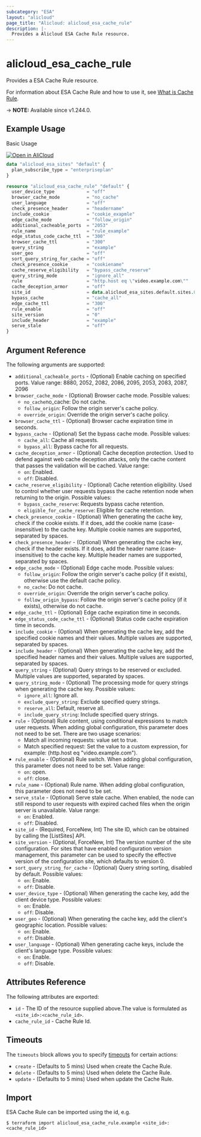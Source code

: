 ```yaml
---
subcategory: "ESA"
layout: "alicloud"
page_title: "Alicloud: alicloud_esa_cache_rule"
description: |-
  Provides a Alicloud ESA Cache Rule resource.
---
```


# alicloud_esa_cache_rule

Provides a ESA Cache Rule resource.



For information about ESA Cache Rule and how to use it, see [What is Cache Rule](https://next.api.alibabacloud.com/document/ESA/2024-09-10/CreateCacheRule).

-> **NOTE:** Available since v1.244.0.

## Example Usage

Basic Usage

<div style="display: block;margin-bottom: 40px;"><div class="oics-button" style="float: right;position: absolute;margin-bottom: 10px;">
  <a href="https://api.aliyun.com/terraform?resource=alicloud_esa_cache_rule&exampleId=96d87eeb-0a12-a847-75b6-341ecbdf73cdb8bc3531&activeTab=example&spm=docs.r.esa_cache_rule.0.96d87eeb0a&intl_lang=EN_US" target="_blank">
    <img alt="Open in AliCloud" src="https://img.alicdn.com/imgextra/i1/O1CN01hjjqXv1uYUlY56FyX_!!6000000006049-55-tps-254-36.svg" style="max-height: 44px; max-width: 100%;">
  </a>
</div></div>

```terraform
data "alicloud_esa_sites" "default" {
  plan_subscribe_type = "enterpriseplan"
}

resource "alicloud_esa_cache_rule" "default" {
  user_device_type            = "off"
  browser_cache_mode          = "no_cache"
  user_language               = "off"
  check_presence_header       = "headername"
  include_cookie              = "cookie_exapmle"
  edge_cache_mode             = "follow_origin"
  additional_cacheable_ports  = "2053"
  rule_name                   = "rule_example"
  edge_status_code_cache_ttl  = "300"
  browser_cache_ttl           = "300"
  query_string                = "example"
  user_geo                    = "off"
  sort_query_string_for_cache = "off"
  check_presence_cookie       = "cookiename"
  cache_reserve_eligibility   = "bypass_cache_reserve"
  query_string_mode           = "ignore_all"
  rule                        = "http.host eq \"video.example.com\""
  cache_deception_armor       = "off"
  site_id                     = data.alicloud_esa_sites.default.sites.0.id
  bypass_cache                = "cache_all"
  edge_cache_ttl              = "300"
  rule_enable                 = "off"
  site_version                = "0"
  include_header              = "example"
  serve_stale                 = "off"
}
```

## Argument Reference

The following arguments are supported:
* `additional_cacheable_ports` - (Optional) Enable caching on specified ports. Value range: 8880, 2052, 2082, 2086, 2095, 2053, 2083, 2087, 2096
* `browser_cache_mode` - (Optional) Browser cache mode. Possible values:
  - `no_cache`no_cache: Do not cache.
  - `follow_origin`: Follow the origin server's cache policy.
  - `override_origin`: Override the origin server's cache policy.
* `browser_cache_ttl` - (Optional) Browser cache expiration time in seconds.
* `bypass_cache` - (Optional) Set the bypass cache mode. Possible values:
  - `cache_all`: Cache all requests.
  - `bypass_all`: Bypass cache for all requests.
* `cache_deception_armor` - (Optional) Cache deception protection. Used to defend against web cache deception attacks, only the cache content that passes the validation will be cached. Value range:
  - `on`: Enabled.
  - `off`: Disabled.
* `cache_reserve_eligibility` - (Optional) Cache retention eligibility. Used to control whether user requests bypass the cache retention node when returning to the origin. Possible values:
  - `bypass_cache_reserve`: Requests bypass cache retention.
  - `eligible_for_cache_reserve`: Eligible for cache retention.
* `check_presence_cookie` - (Optional) When generating the cache key, check if the cookie exists. If it does, add the cookie name (case-insensitive) to the cache key. Multiple cookie names are supported, separated by spaces.
* `check_presence_header` - (Optional) When generating the cache key, check if the header exists. If it does, add the header name (case-insensitive) to the cache key. Multiple header names are supported, separated by spaces.
* `edge_cache_mode` - (Optional) Edge cache mode. Possible values:
  - `follow_origin`: Follow the origin server's cache policy (if it exists), otherwise use the default cache policy.
  - `no_cache`: Do not cache.
  - `override_origin`: Override the origin server's cache policy.
  - `follow_origin_bypass`: Follow the origin server's cache policy (if it exists), otherwise do not cache.
* `edge_cache_ttl` - (Optional) Edge cache expiration time in seconds.
* `edge_status_code_cache_ttl` - (Optional) Status code cache expiration time in seconds.
* `include_cookie` - (Optional) When generating the cache key, add the specified cookie names and their values. Multiple values are supported, separated by spaces.
* `include_header` - (Optional) When generating the cache key, add the specified header names and their values. Multiple values are supported, separated by spaces.
* `query_string` - (Optional) Query strings to be reserved or excluded. Multiple values are supported, separated by spaces.
* `query_string_mode` - (Optional) The processing mode for query strings when generating the cache key. Possible values:
  - `ignore_all`: Ignore all.
  - `exclude_query_string`: Exclude specified query strings.
  - `reserve_all`: Default, reserve all.
  - `include_query_string`: Include specified query strings.
* `rule` - (Optional) Rule content, using conditional expressions to match user requests. When adding global configuration, this parameter does not need to be set. There are two usage scenarios:
  - Match all incoming requests: value set to true.
  - Match specified request: Set the value to a custom expression, for example: (http.host eq \"video.example.com\").
* `rule_enable` - (Optional) Rule switch. When adding global configuration, this parameter does not need to be set. Value range:
  - `on`: open.
  - `off`: close.
* `rule_name` - (Optional) Rule name. When adding global configuration, this parameter does not need to be set.
* `serve_stale` - (Optional) Serve stale cache. When enabled, the node can still respond to user requests with expired cached files when the origin server is unavailable. Value range:
  - `on`: Enabled.
  - `off`: Disabled.
* `site_id` - (Required, ForceNew, Int) The site ID, which can be obtained by calling the [ListSites] API.
* `site_version` - (Optional, ForceNew, Int) The version number of the site configuration. For sites that have enabled configuration version management, this parameter can be used to specify the effective version of the configuration site, which defaults to version 0.
* `sort_query_string_for_cache` - (Optional) Query string sorting, disabled by default. Possible values:
  - `on`: Enable.
  - `off`: Disable.
* `user_device_type` - (Optional) When generating the cache key, add the client device type. Possible values:
  - `on`: Enable.
  - `off`: Disable.
* `user_geo` - (Optional) When generating the cache key, add the client's geographic location. Possible values:
  - `on`: Enable.
  - `off`: Disable.
* `user_language` - (Optional) When generating cache keys, include the client's language type. Possible values:
  - `on`: Enable.
  - `off`: Disable.

## Attributes Reference

The following attributes are exported:
* `id` - The ID of the resource supplied above.The value is formulated as `<site_id>:<cache_rule_id>`.
* `cache_rule_id` - Cache Rule Id.

## Timeouts

The `timeouts` block allows you to specify [timeouts](https://www.terraform.io/docs/configuration-0-11/resources.html#timeouts) for certain actions:
* `create` - (Defaults to 5 mins) Used when create the Cache Rule.
* `delete` - (Defaults to 5 mins) Used when delete the Cache Rule.
* `update` - (Defaults to 5 mins) Used when update the Cache Rule.

## Import

ESA Cache Rule can be imported using the id, e.g.

```shell
$ terraform import alicloud_esa_cache_rule.example <site_id>:<cache_rule_id>
```
